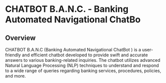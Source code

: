 # CHATBOT B.A.N.C. - Banking Automated Navigational ChatBo
## Overview
CHATBOT B.A.N.C (Banking Automated Navigational ChatBot ) is a user-friendly and efficient chatbot developed to provide swift and accurate answers to various banking-related inquiries. 
The chatbot utilizes advanced Natural Language Processing (NLP) techniques to understand and respond to a wide range of queries regarding banking services, procedures, policies, and more.
